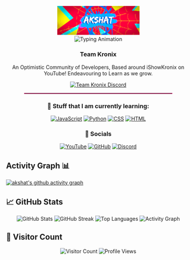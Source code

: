 <div align="center">
  <img src="https://github.com/akshew/image-hosting/blob/main/akshat.gif?raw=true" alt="Animated GIF" width="225">
  <div>
    <img src="https://readme-typing-svg.herokuapp.com/?font=Fira+Code&size=24&pause=800&color=EE5396&center=true&vCenter=true&width=600&height=101&lines=Hello!+I'm+Akshat!;Information+Technology+Student;.°˖✧+Code+should+dazzle+as+much+as+it+delivers+✧˖°.;Always+learning+new+things" alt="Typing Animation">
  </div>


  <h3 align="center">Team Kronix</h3>
  <p>An Optimistic Community of Developers, Based around iShowKronix on YouTube! Endeavouring to Learn as we grow.</p>
  <a href="https://discord.gg/teamkronix">
    <img src="https://discord.com/api/guilds/1063452003910553731/widget.png?style=banner2" alt="Team Kronix Discord">
  </a>

  <hr style="border: 1px solid #EE5396; width: 80%;">

  <h3 align="center">🌱 Stuff that I am currently learning:</h3>
  <p>
    <a href="https://www.javascript.com"><img src="https://img.shields.io/badge/javascript-%23323330.svg?style=for-the-badge&logo=javascript&logoColor=%23F7DF1E" alt="JavaScript"></a>
    <a href="https://www.python.org"><img src="https://img.shields.io/badge/python-%2314354C.svg?style=for-the-badge&logo=python&logoColor=white" alt="Python"></a>
    <a href="https://www.w3.org/Style/CSS/"><img src="https://img.shields.io/badge/css-%23239120.svg?style=for-the-badge&logo=css3&logoColor=white" alt="CSS"></a>
    <a href="https://html.spec.whatwg.org"><img src="https://img.shields.io/badge/html-%23E34F26.svg?style=for-the-badge&logo=html5&logoColor=white" alt="HTML"></a>
  </p>

  <h3 align="center">🌱 Socials</h3>
  <p>
    <a href="https://youtube.com/@kronixx2077"><img src="https://img.shields.io/badge/YouTube-%23FF0000.svg?style=for-the-badge&logo=youtube&logoColor=white" alt="YouTube"></a>
    <a href="https://github.com/akshew"><img src="https://img.shields.io/badge/GitHub-%23181717.svg?style=for-the-badge&logo=github&logoColor=white" alt="GitHub"></a>
    <a href="https://discord.com/users/747321055319949312"><img src="https://img.shields.io/badge/Discord-%237289DA.svg?style=for-the-badge&logo=discord&logoColor=white" alt="Discord"></a>
  </p>
</div>

## Activity Graph 📊
[![akshat's github activity graph](https://github-readme-activity-graph.vercel.app/graph?username=akshew&bg_color=000000&color=ffffff&line=00ffff&point=00ffff&area=true&hide_border=true)](https://github.com/ashutosh00710/github-readme-activity-graph)
<br>

## 📈 GitHub Stats
<div align="center">
  <img src="https://github-readme-stats.vercel.app/api?username=akshew&show_icons=true&hide_title=true&count_private=true&include_all_commits=true&theme=transparent&hide_border=true" alt="GitHub Stats">
  <img src="https://github-readme-streak-stats.herokuapp.com?user=akshew&theme=transparent&hide_border=true&date_format=M%20j%5B%2C%20Y%5D" alt="GitHub Streak">
  <img src="https://github-readme-stats.vercel.app/api/top-langs/?username=akshew&layout=compact&theme=transparent&hide_border=true" alt="Top Languages">
  <img src="https://github-readme-activity-graph.vercel.app/graph?username=akshew&bg_color=00000000&color=ffffff&line=00bfff&point=1e90ff&area=true&hide_border=true" alt="Activity Graph">
</div>

## 🧳 Visitor Count
<div align="center">
  <img src="https://visitor-badge.laobi.icu/badge?page_id=akshew.akshew" alt="Visitor Count">
  <img src="https://komarev.com/ghpvc/?username=akshew" alt="Profile Views">
</div>

